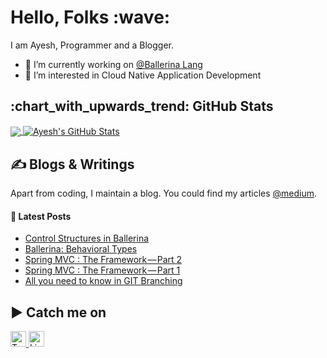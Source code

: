 <h1 align='left'> Hello, Folks :wave:</h1>

I am Ayesh, Programmer and a Blogger.
- 🔭 I’m currently working on [@Ballerina Lang](https://ballerina.io/)
- 🌱 I’m interested in Cloud Native Application Development

<h2 align='left'> :chart_with_upwards_trend: GitHub Stats </h2>

<a href="https://github.com/ayeshLK/ayeshLK">
  <img align="center" src="https://github-readme-stats.vercel.app/api/top-langs/?username=ayeshLK&title_color=ffffff&text_color=c9cacc&icon_color=2bbc8a&bg_color=1d1f21&langs_count=3" />
</a>

<a href="https://github.com/ayeshLK/ayeshLK">
  <img align="center" src="https://github-readme-stats.vercel.app/api?username=ayeshLK&show_icons=true&line_height=27&count_private=true&title_color=ffffff&text_color=c9cacc&icon_color=2bbc8a&bg_color=1d1f21" alt="Ayesh's GitHub Stats" />
</a>

<h2 align='left'> &#x270d; Blogs & Writings </h2>

Apart from coding, I maintain a blog. You could find my articles [@medium](https://ayesh9303.medium.com/).

#### 📕 Latest Posts

<!-- BLOG-POST-LIST:START -->
- [Control Structures in Ballerina](https://ayesh9303.medium.com/control-structures-in-ballerina-d13c288fe301?source=rss-3b4546c4c9c5------2)
- [Ballerina: Behavioral Types](https://blog.devgenius.io/ballerina-behavioral-types-bac73fe48a87?source=rss-3b4546c4c9c5------2)
- [Spring MVC : The Framework — Part 2](https://ayesh9303.medium.com/spring-mvc-the-framework-part-2-6776db8063ae?source=rss-3b4546c4c9c5------2)
- [Spring MVC : The Framework — Part 1](https://ayesh9303.medium.com/spring-mvc-the-framework-part-1-f5026568795e?source=rss-3b4546c4c9c5------2)
- [All you need to know in GIT Branching](https://ayesh9303.medium.com/all-you-need-to-know-in-git-branching-2a8b6e2da83?source=rss-3b4546c4c9c5------2)
<!-- BLOG-POST-LIST:END -->

<h2 align='left'> ▶️ Catch me on </h2>

<a href="https://twitter.com/Ayesh363" target="_blank">
  <img style="border: 0; border-style: none" border=2 src="https://edent.github.io/SuperTinyIcons/images/svg/twitter.svg" width="25" title="Twitter"/>
</a>

<a href="https://lk.linkedin.com/in/ayesh-almeida-5a7630a2" target="_blank">
  <img style="border: 0; border-style: none" border=2 src="https://edent.github.io/SuperTinyIcons/images/svg/linkedin.svg" width="25" title="LinkedIn"/>
</a>


<!--
**ayeshLK/ayeshLK** is a ✨ _special_ ✨ repository because its `README.md` (this file) appears on your GitHub profile.

Here are some ideas to get you started:

- 🌱 I’m currently learning ...
- 👯 I’m looking to collaborate on ...
- 🤔 I’m looking for help with ...
- 💬 Ask me about ...
- 📫 How to reach me: ...
- 😄 Pronouns: ...
- ⚡ Fun fact: ...
-->
